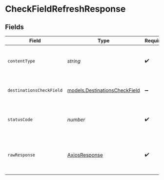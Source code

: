 # CheckFieldRefreshResponse


## Fields

| Field                                                                | Type                                                                 | Required                                                             | Description                                                          |
| -------------------------------------------------------------------- | -------------------------------------------------------------------- | -------------------------------------------------------------------- | -------------------------------------------------------------------- |
| `contentType`                                                        | *string*                                                             | :heavy_check_mark:                                                   | HTTP response content type for this operation                        |
| `destinationsCheckField`                                             | [models.DestinationsCheckField](../models/destinationscheckfield.md) | :heavy_minus_sign:                                                   | Successfully checked the status of the job.                          |
| `statusCode`                                                         | *number*                                                             | :heavy_check_mark:                                                   | HTTP response status code for this operation                         |
| `rawResponse`                                                        | [AxiosResponse](https://axios-http.com/docs/res_schema)              | :heavy_check_mark:                                                   | Raw HTTP response; suitable for custom response parsing              |